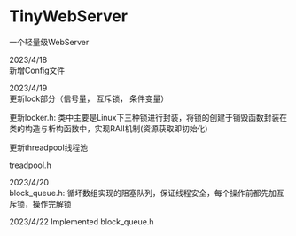 # TinyWebServer
一个轻量级WebServer

2023/4/18  
新增Config文件

2023/4/19  
更新lock部分（信号量， 互斥锁， 条件变量）

更新locker.h:
类中主要是Linux下三种锁进行封装，将锁的创建于销毁函数封装在类的构造与析构函数中，实现RAII机制(资源获取即初始化)

更新threadpool线程池

treadpool.h

2023/4/20  
block_queue.h:
循坏数组实现的阻塞队列，保证线程安全，每个操作前都先加互斥锁，操作完解锁

2023/4/22
Implemented block_queue.h
